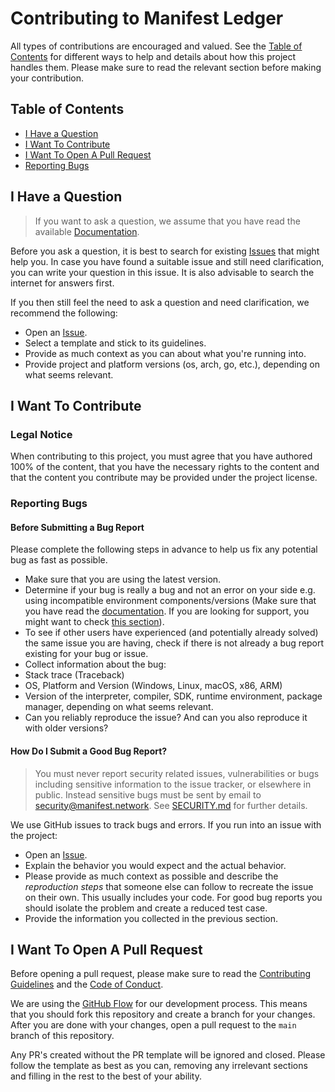 # Contributing to Manifest Ledger

All types of contributions are encouraged and valued. See the [Table of Contents](#table-of-contents) for different ways to help and details about how this project handles them. Please make sure to read the relevant section before making your contribution.

## Table of Contents

- [I Have a Question](#i-have-a-question)
- [I Want To Contribute](#i-want-to-contribute)
- [I Want To Open A Pull Request](#i-want-to-open-a-pull-request)
- [Reporting Bugs](#reporting-bugs)

## I Have a Question

> If you want to ask a question, we assume that you have read the available [Documentation](./README.md).

Before you ask a question, it is best to search for existing [Issues](/issues) that might help you. In case you have found a suitable issue and still need clarification, you can write your question in this issue. It is also advisable to search the internet for answers first.

If you then still feel the need to ask a question and need clarification, we recommend the following:

- Open an [Issue](/issues/new).
- Select a template and stick to its guidelines.
- Provide as much context as you can about what you're running into.
- Provide project and platform versions (os, arch, go, etc.), depending on what seems relevant.

## I Want To Contribute

### Legal Notice

When contributing to this project, you must agree that you have authored 100% of the content, that you have the necessary rights to the content and that the content you contribute may be provided under the project license.

### Reporting Bugs

#### Before Submitting a Bug Report

Please complete the following steps in advance to help us fix any potential bug as fast as possible.

- Make sure that you are using the latest version.
- Determine if your bug is really a bug and not an error on your side e.g. using incompatible environment components/versions (Make sure that you have read the [documentation](./README.md). If you are looking for support, you might want to check [this section](#i-have-a-question)).
- To see if other users have experienced (and potentially already solved) the same issue you are having, check if there is not already a bug report existing for your bug or issue.
- Collect information about the bug:
- Stack trace (Traceback)
- OS, Platform and Version (Windows, Linux, macOS, x86, ARM)
- Version of the interpreter, compiler, SDK, runtime environment, package manager, depending on what seems relevant.
- Can you reliably reproduce the issue? And can you also reproduce it with older versions?

#### How Do I Submit a Good Bug Report?

> You must never report security related issues, vulnerabilities or bugs including sensitive information to the issue tracker, or elsewhere in public. Instead sensitive bugs must be sent by email to <security@manifest.network>. See [SECURITY.md](SECURITY.md) for further details.

We use GitHub issues to track bugs and errors. If you run into an issue with the project:

- Open an [Issue](/issues/new).
- Explain the behavior you would expect and the actual behavior.
- Please provide as much context as possible and describe the _reproduction steps_ that someone else can follow to recreate the issue on their own. This usually includes your code. For good bug reports you should isolate the problem and create a reduced test case.
- Provide the information you collected in the previous section.

## I Want To Open A Pull Request

Before opening a pull request, please make sure to read the [Contributing Guidelines](CONTRIBUTING.md) and the [Code of Conduct](CODE_OF_CONDUCT.md).

We are using the [GitHub Flow](https://guides.github.com/introduction/flow/index.html) for our development process. This means that you should fork this repository and create a branch for your changes. After you are done with your changes, open a pull request to the `main` branch of this repository.

Any PR's created without the PR template will be ignored and closed. Please follow the template as best as you can, removing any irrelevant sections and filling in the rest to the best of your ability.
